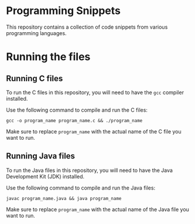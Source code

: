 # Programming Snippets

This repository contains a collection of code snippets from various programming languages.

# Running the files

## Running C files

To run the C files in this repository, you will need to have the `gcc` compiler installed. 

Use the following command to compile and run the C files:

`gcc -o program_name program_name.c && ./program_name`


Make sure to replace `program_name` with the actual name of the C file you want to run.

## Running Java files

To run the Java files in this repository, you will need to have the Java Development Kit (JDK) installed.

Use the following command to compile and run the Java files:

`javac program_name.java && java program_name`

Make sure to replace `program_name` with the actual name of the Java file you want to run.
